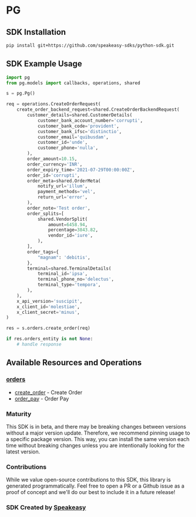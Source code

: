 # PG

<!-- Start SDK Installation -->
## SDK Installation

```bash
pip install git+https://github.com/speakeasy-sdks/python-sdk.git
```
<!-- End SDK Installation -->

## SDK Example Usage
<!-- Start SDK Example Usage -->


```python
import pg
from pg.models import callbacks, operations, shared

s = pg.Pg()

req = operations.CreateOrderRequest(
    create_order_backend_request=shared.CreateOrderBackendRequest(
        customer_details=shared.CustomerDetails(
            customer_bank_account_number='corrupti',
            customer_bank_code='provident',
            customer_bank_ifsc='distinctio',
            customer_email='quibusdam',
            customer_id='unde',
            customer_phone='nulla',
        ),
        order_amount=10.15,
        order_currency='INR',
        order_expiry_time='2021-07-29T00:00:00Z',
        order_id='corrupti',
        order_meta=shared.OrderMeta(
            notify_url='illum',
            payment_methods='vel',
            return_url='error',
        ),
        order_note='Test order',
        order_splits=[
            shared.VendorSplit(
                amount=6458.94,
                percentage=3843.82,
                vendor_id='iure',
            ),
        ],
        order_tags={
            "magnam": 'debitis',
        },
        terminal=shared.TerminalDetails(
            terminal_id='ipsa',
            terminal_phone_no='delectus',
            terminal_type='tempora',
        ),
    ),
    x_api_version='suscipit',
    x_client_id='molestiae',
    x_client_secret='minus',
)

res = s.orders.create_order(req)

if res.orders_entity is not None:
    # handle response
```
<!-- End SDK Example Usage -->

<!-- Start SDK Available Operations -->
## Available Resources and Operations


### [orders](docs/sdks/orders/README.md)

* [create_order](docs/sdks/orders/README.md#create_order) - Create Order
* [order_pay](docs/sdks/orders/README.md#order_pay) - Order Pay
<!-- End SDK Available Operations -->

### Maturity

This SDK is in beta, and there may be breaking changes between versions without a major version update. Therefore, we recommend pinning usage
to a specific package version. This way, you can install the same version each time without breaking changes unless you are intentionally
looking for the latest version.

### Contributions

While we value open-source contributions to this SDK, this library is generated programmatically.
Feel free to open a PR or a Github issue as a proof of concept and we'll do our best to include it in a future release!

### SDK Created by [Speakeasy](https://docs.speakeasyapi.dev/docs/using-speakeasy/client-sdks)
